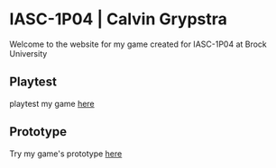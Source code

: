 # IASC-1P04 | Calvin Grypstra

Welcome to the website for my game created for IASC-1P04 at Brock University

## Playtest
playtest my game [here]()

## Prototype
Try my game's prototype [here]()

